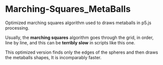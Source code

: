 # Marching-Squares_MetaBalls
Optimized marching squares algorithm used to draws metaballs in p5.js processing. 


Usually, the **marching squares** algorithm goes through the grid, in order, line by line, and this can be **terribly slow** in scripts like this one. 

This optimized version finds only the edges of the spheres and then draws the metaballs shapes, It is incomparably faster.
